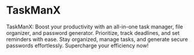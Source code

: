 # TaskManX
TaskManX: Boost your productivity with an all-in-one task manager, file organizer, and password generator. Prioritize, track deadlines, and set reminders with ease. Stay organized, manage tasks, and generate secure passwords effortlessly. Supercharge your efficiency now!
